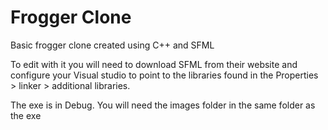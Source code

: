 # Frogger Clone

Basic frogger clone created using C++ and SFML

To edit with it you will need to download SFML from their website and configure your Visual studio to point to the libraries found in the Properties > linker > additional libraries.

The exe is in Debug. You will need the images folder in the same folder as the exe